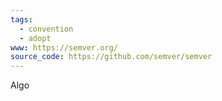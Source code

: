 ```yaml
---
tags:
  - convention
  - adopt
www: https://semver.org/
source_code: https://github.com/semver/semver
---
```

Algo

